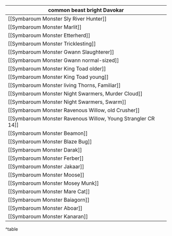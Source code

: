 | common beast bright Davokar                                  |
| ------------------------------------------------------------ |
| [[Symbaroum Monster Sly River Hunter]]                       |
| [[Symbaroum Monster Marlit]]                                 |
| [[Symbaroum Monster Etterherd]]                              |
| [[Symbaroum Monster Tricklesting]]                           |
| [[Symbaroum Monster Gwann Slaughterer]]                      |
| [[Symbaroum Monster Gwann normal-sized]]                     |
| [[Symbaroum Monster King Toad older]]                        |
| [[Symbaroum Monster King Toad young]]                        |
| [[Symbaroum Monster living Thorns, Familiar]]                |
| [[Symbaroum Monster Night Swarmers, Murder Cloud]]           |
| [[Symbaroum Monster Night Swarmers, Swarm]]                  |
| [[Symbaroum Monster Ravenous Willow, old Crusher]]           |
| [[Symbaroum Monster Ravenous Willow, Young Strangler CR 14]] |
| [[Symbaroum Monster Beamon]]                                 |
| [[Symbaroum Monster Blaze Bug]]                              |
| [[Symbaroum Monster Darak]]                                  |
| [[Symbaroum Monster Ferber]]                                 |
| [[Symbaroum Monster Jakaar]]                                 |
| [[Symbaroum Monster Moose]]                                  |
| [[Symbaroum Monster Mosey Munk]]                             |
| [[Symbaroum Monster Mare Cat]]                               |
| [[Symbaroum Monster Baiagorn]]                               |
| [[Symbaroum Monster Aboar]]                                  |
| [[Symbaroum Monster Kanaran]]                                |

^table